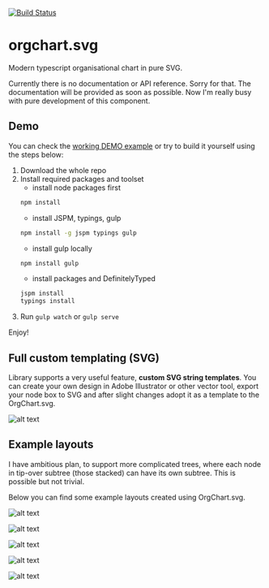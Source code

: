[![Build Status](https://travis-ci.org/BrightShadow/orgchart.svg.svg?branch=travis)](https://travis-ci.org/BrightShadow/orgchart.svg) 

# orgchart.svg
Modern typescript organisational chart in pure SVG.

Currently there is no documentation or API reference. Sorry for that. The documentation will be provided as soon as possible. Now I'm really busy with pure development of this component.

## Demo
You can check the [working DEMO example](http://13.80.66.33/orgchart.svg/ "Working demo example") or try to build it yourself using the steps below:

1. Download the whole repo
2. Install required packages and toolset
	* install node packages first
	```bash
	npm install 
	```
	* install JSPM, typings, gulp
	```bash
	npm install -g jspm typings gulp
	```
	* install gulp locally
	```bash
	npm install gulp
	```	
	* install packages and DefinitelyTyped
	```bash
	jspm install
	typings install
	```	
3. Run `gulp watch` or `gulp serve`	

Enjoy!

## Full custom templating (SVG)
Library supports a very useful feature, **custom SVG string templates**. You can create your own design in Adobe Illustrator or other vector tool, export your node box to SVG and after slight changes adopt it as a template to the OrgChart.svg.

![alt text][example_template]

## Example layouts

I have ambitious plan, to support more complicated trees, where each node in tip-over subtree (those stacked) can have its own subtree. This is possible but not trivial.

Below you can find some example layouts created using OrgChart.svg.

![alt text][example1]

![alt text][example2]

![alt text][example3]

![alt text][example4]

![alt text][example5]



[example_template]: https://ddbsoa-bn1305.files.1drv.com/y3msAD-TLtOjFEx5eCdJMsc0GFANmOrPbclzcDOJmKfHVKHvTmouLgNckXjlYLffWYEspixaJhgs327jDuTX5QknHrkuWnEBzqCrPFQeudzDNUcHCZtndGttUcrljDnQ_t5ktW19bIiCbUDnkvoY1mTHfv_fc6WZ64FAk6Nl1JhmHA?width=3162&height=896&cropmode=none "Example templated layout using custom SVG code"

[example1]: https://zajiug-bn1305.files.1drv.com/y3mbrSSK3JtxHwyOpCwRJnssCgJwyPOI70sLtI4iB1GZpdhjm_yLArqjCkpiq1LFizL6FlmzjZAZJ7u6K__ihm1YVO_F3XarplXt6uoe1FNq_JaPmsMEY1kZetwWM90PcC1KlQqG99A7cJdJ9uuVFHJuaanLHACD36YUtfvJAAcZEc?width=1078&height=653&cropmode=none "Example nodes 1"
[example2]: https://zqjiug-bn1305.files.1drv.com/y3mJ5RQmH5Ms2i7AUi_Qz_DSnOEk08ylPzX9Bv1FOsuPLJMYfh44ES_4Por00RsDGKqPINf48OcEx88dxngG3OsI_hwhdt6htMvkj0ioCUH0EXFVbqbljRejtG66n1oFGy_Dfew_sCgeoruiu5-qp3yTnDHC1NN3qIUSPH7U0deSZY?width=1473&height=587&cropmode=none "Example nodes 2"
[example3]: https://bkjiug-bn1305.files.1drv.com/y3mGlf0eI0YcOK1wN8SviGgR5E6amPnOLm9ZnelYbjchm-i9s-JTX9xbUkzPkHKn3HWDpGhDODCKhazibdZS5Oss9dlVm2ZxdTnw6LMwDwoACeA3DaQuuMkgbfACzYTiuWk4dhEaDd70UsRjiTyO4F5f7NTULdOc-OigxWgwZmy4dI?width=589&height=580&cropmode=none "Example nodes 3"
[example4]: https://zkizga-bn1305.files.1drv.com/y3m8lmFguK5fUyf6zk27OTVVX6Ozv2X9VfkDzhnIfDeYG88Y3Dnv7twLY9J1l74QMQbZ4tDUY4z_85JK9327RNC70XULZXRfNezLRNQN2vPk6HrWw0kwedP9qtRzHbjAjo7Qk_sFIQLvFxAY9xp9utkzL7tyPDS6lQydupgAvJrCmQ?width=1052&height=587&cropmode=none "Example nodes 4"
[example5]: https://a6jiug-bn1305.files.1drv.com/y3mSwhgRzEp59e0lkhJoVUP0iR1BAudYqz9CztBeWhhUD7GFZPHn8rDOTmwzVS8Xezw8j9keAJzsJ0uPgld1MjJHhXehAps7AqE5Jh5AjdjWOiAnHLeeIVpoobL06N4YjDi5Cw0T7bt05WwJwKiI1vvaZuVUM9G3bgC6yIqpeoX_gk?width=722&height=579&cropmode=none "Example nodes 5"

